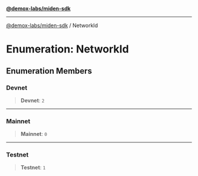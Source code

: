 [**@demox-labs/miden-sdk**](../README.md)

***

[@demox-labs/miden-sdk](../README.md) / NetworkId

# Enumeration: NetworkId

## Enumeration Members

### Devnet

> **Devnet**: `2`

***

### Mainnet

> **Mainnet**: `0`

***

### Testnet

> **Testnet**: `1`
